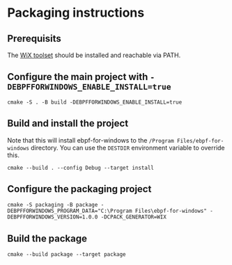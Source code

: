 # Packaging instructions

## Prerequisits

The [WiX toolset](https://wixtoolset.org/) should be installed and reachable via PATH.

## Configure the main project with `-DEBPFFORWINDOWS_ENABLE_INSTALL=true`

```
cmake -S . -B build -DEBPFFORWINDOWS_ENABLE_INSTALL=true
```

## Build and install the project

Note that this will install ebpf-for-windows to the `/Program Files/ebpf-for-windows` directory. You can use the `DESTDIR` environment variable to override this.

```
cmake --build . --config Debug --target install
```

## Configure the packaging project

```
cmake -S packaging -B package -DEBPFFORWINDOWS_PROGRAM_DATA="C:\Program Files\ebpf-for-windows" -DEBPFFORWINDOWS_VERSION=1.0.0 -DCPACK_GENERATOR=WIX
```

## Build the package

```
cmake --build package --target package
```